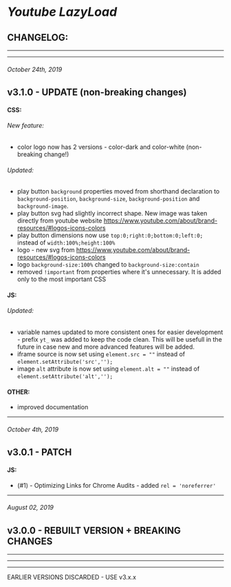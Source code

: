 # *Youtube LazyLoad*
## CHANGELOG:


********************************************************************************
********************************************************************************
###### October 24th, 2019
## v3.1.0 - UPDATE (non-breaking changes)

#### CSS:

###### New feature:
- color logo now has 2 versions - color-dark and color-white (non-breaking change!)

###### Updated:
- play button `background` properties moved from shorthand declaration to `background-position`, `background-size`, `background-position` and `background-image`.
- play button svg had slightly incorrect shape. New image was taken directly from youtube website https://www.youtube.com/about/brand-resources/#logos-icons-colors
- play button dimensions now use `top:0;right:0;bottom:0;left:0;` instead of `width:100%;height:100%`
- logo - new svg from https://www.youtube.com/about/brand-resources/#logos-icons-colors
- logo `background-size:100%` changed to `background-size:contain`
- removed `!important` from properties where it's unnecessary. It is added only to the most important CSS


#### JS:

###### Updated:
- variable names updated to more consistent ones for easier development - prefix `yt_` was added to keep the code clean. This will be usefull in the future in case new and more advanced features will be added.
- iframe source is now set using `element.src = ""` instead of `element.setAttribute('src','');`
- image `alt` attribute is now set using `element.alt = ""` instead of `element.setAttribute('alt','');`


#### OTHER:
- improved documentation


********************************************************************************
###### October 4th, 2019
## v3.0.1 - PATCH

#### JS:
- (#1) - Optimizing Links for Chrome Audits - added `rel = 'noreferrer'`


********************************************************************************
###### August 02, 2019
## v3.0.0 - REBUILT VERSION + BREAKING CHANGES


********************************************************************************
********************************************************************************
********************************************************************************
EARLIER VERSIONS DISCARDED - USE v3.x.x
